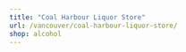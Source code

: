 ```yaml
---
title: "Coal Harbour Liquor Store"
url: /vancouver/coal-harbour-liquor-store/
shop: alcohol
---
```

